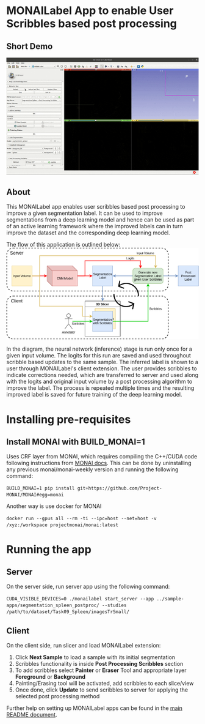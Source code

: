 # MONAILabel App to enable User Scribbles based post processing

## Short Demo
<!-- ![scribble_ui](./docs/scribble_ui.gif) -->
<img src="./docs/scribble_ui.gif" alt="scribble_ui" width="1024"/>

## About
This MONAILabel app enables user scribbles based post processing to improve a given segmentation label. It can be used to improve segmentations from a deep learning model and hence can be used as part of an active learning framework where the improved labels can in turn improve the dataset and the corresponding deep learning model.

The flow of this application is outlined below:
![monailabel_crf](./docs/monailabel_crf.png)

In the diagram, the neural network (inference) stage is run only once for a given input volume. The logits for this run are saved and used throughout scribble based updates to the same sample. The inferred label is shown to a user through MONAILabel's client extension. The user provides scribbles to indicate corrections needed, which are transferred to server and used along with the logits and original input volume by a post processing algorithm to improve the label. The process is repeated multiple times and the resulting improved label is saved for future training of the deep learning model.

# Installing pre-requisites

## Install MONAI with BUILD_MONAI=1
Uses CRF layer from MONAI, which requires compiling the C++/CUDA code following instructions from [MONAI docs](https://docs.monai.io/en/latest/installation.html#option-1-as-a-part-of-your-system-wide-module). 
This can be done by uninstalling any previous monai/monai-weekly version and running the following command:

`BUILD_MONAI=1 pip install git+https://github.com/Project-MONAI/MONAI#egg=monai`

Another way is use docker for MONAI

`docker run --gpus all --rm -ti --ipc=host --net=host -v /xyz:/workspace projectmonai/monai:latest`

# Running the app

## Server
On the server side, run server app using the following command:

`CUDA_VISIBLE_DEVICES=0 ./monailabel start_server --app ../sample-apps/segmentation_spleen_postproc/ --studies /path/to/dataset/Task09_Spleen/imagesTrSmall/`

## Client
On the client side, run slicer and load MONAILabel extension:

1. Click **Next Sample** to load a sample with its initial segmentation
2. Scribbles functionality is inside **Post Processing Scribbles** section
3. To add scribbles select **Painter** or **Eraser** Tool and appropriate layer **Foreground** or **Background**
4. Painting/Erasing tool will be activated, add scribbles to each slice/view
5. Once done, click **Update** to send scribbles to server for applying the selected post processing method

Further help on setting up MONAILabel apps can be found in the [main README document](../../README.md).
